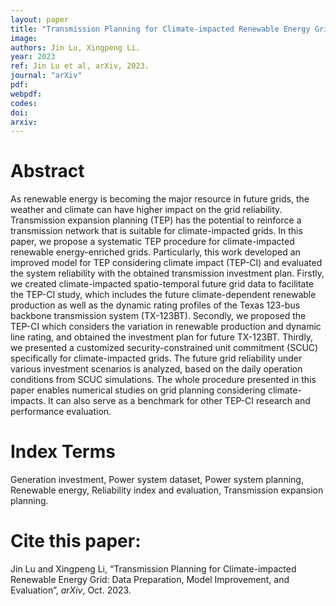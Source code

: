 ```yaml
---
layout: paper
title: "Transmission Planning for Climate-impacted Renewable Energy Grid: Data Preparation, Model Improvement, and Evaluation"
image: 
authors: Jin Lu, Xingpeng Li.
year: 2023
ref: Jin Lu et al, arXiv, 2023. 
journal: "arXiv"
pdf: 
webpdf: 
codes: 
doi: 
arxiv: 
---
```


# Abstract
As renewable energy is becoming the major resource in future grids, the weather and climate can have higher impact on the grid reliability. Transmission expansion planning (TEP) has the potential to reinforce a transmission network that is suitable for climate-impacted grids. In this paper, we propose a systematic TEP procedure for climate-impacted renewable energy-enriched grids. Particularly, this work developed an improved model for TEP considering climate impact (TEP-CI) and evaluated the system reliability with the obtained transmission investment plan. Firstly, we created climate-impacted spatio-temporal future grid data to facilitate the TEP-CI study, which includes the future climate-dependent renewable production as well as the dynamic rating profiles of the Texas 123-bus backbone transmission system (TX-123BT). Secondly, we proposed the TEP-CI which considers the variation in renewable production and dynamic line rating, and obtained the investment plan for future TX-123BT. Thirdly, we presented a customized security-constrained unit commitment (SCUC) specifically for climate-impacted grids. The future grid reliability under various investment scenarios is analyzed, based on the daily operation conditions from SCUC simulations. The whole procedure presented in this paper enables numerical studies on grid planning considering climate-impacts. It can also serve as a benchmark for other TEP-CI research and performance evaluation. 

# Index Terms
Generation investment, Power system dataset, Power system planning, Renewable energy, Reliability index and evaluation, Transmission expansion planning.

# Cite this paper:
Jin Lu and Xingpeng Li, “Transmission Planning for Climate-impacted Renewable Energy Grid: Data Preparation, Model Improvement, and Evaluation”, *arXiv*, Oct. 2023.
